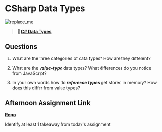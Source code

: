 # CSharp Data Types

![replace_me](https://codeworks.blob.core.windows.net/public/assets/img/illustrations/placeholder.svg)

> **📖 [C# Data Types](https://codeworksacademy.com/fs-student-guide/resources/wk10/01-CSharp-Generics)**

## Questions

1. What are the three categories of data types? How are they different?

2. What are the ***value-type*** data types? What differences do you notice from JavaScript?

3. In your own words how do ***reference types*** get stored in memory? How does this differ from value types?


## Afternoon Assignment Link

**[Repo](https://github.com/{{ghname}}/<ASSIGNMENT_REPO>)**

Identify at least 1 takeaway from today's assignment
